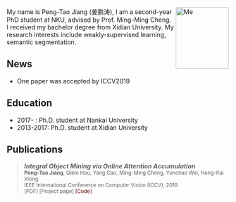 <img src="jpt.png" width="120" height="140" alt="Me" align=right>
My name is Peng-Tao Jiang (姜鹏涛), I am a second-year PhD student at NKU, advised by Prof. Ming-Ming Cheng. I received my bachelor degree from Xidian University. My research interests include weakly-supervised learning, semantic segmentation.


## News

+ One paper was accepted by ICCV2019

## Education

+ 2017-    : Ph.D. student at Nankai University
+ 2013-2017: Ph.D. student at Xidian University

## Publications

>  ***Integral Object Mining via Online Attention Accumulation***       
  <sub>**Peng-Tao Jiang**, Qibin Hou, Yang Cao, Ming-Ming Cheng, Yunchao Wei, Hong-Kai Xiong    
  IEEE International Conference on Computer Vision (ICCV), 2019   
  [PDF] [Project page] <font color="#660000">[Code]</font></sub>   

